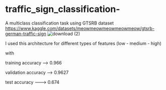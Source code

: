 # traffic_sign_classification-
A multiclass classification task using GTSRB dataset https://www.kaggle.com/datasets/meowmeowmeowmeowmeow/gtsrb-german-traffic-sign
![download (2)](https://user-images.githubusercontent.com/56107521/186540938-84ab0613-6299-49ef-bf29-36bc3168eb8d.png)




I used this architecture for different types of features (low - medium - high)



with 



training accuracy --> 0.966


validation accuracy --> 0.9627


test accuracy ---> 0.674
